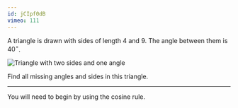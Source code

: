 ```yaml
---
id: jCIpf0dB
vimeo: 111
---
```


A triangle is drawn with sides of length $4$ and $9$. The angle between them is $40^{\circ}$.

![Triangle with two sides and one angle](/img/learn/trig-07.svg)

Find all missing angles and sides in this triangle.

---

You will need to begin by using the cosine rule.
